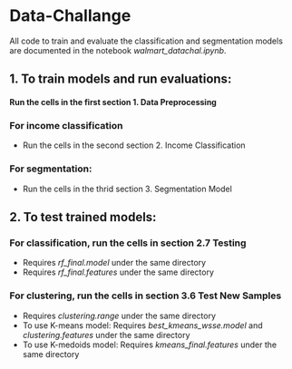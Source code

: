 # Data-Challange
All code to train and evaluate the classification and segmentation models are documented in the notebook *walmart_datachal.ipynb*.
## 1. To train models and run evaluations:
#### Run the cells in the first section 1. Data Preprocessing
### For income classification
- Run the cells in the second section 2. Income Classification
### For segmentation:
- Run the cells in the thrid section 3. Segmentation Model

## 2. To test trained models:
### For classification, run the cells in section 2.7 Testing
- Requires *rf_final.model* under the same directory
- Requires *rf_final.features* under the same directory
### For clustering, run the cells in section 3.6 Test New Samples
- Requires *clustering.range* under the same directory 
- To use K-means model: Requires *best_kmeans_wsse.model* and *clustering.features* under the same directory
- To use K-medoids model: Requires *kmeans_final.features* under the same directory
